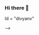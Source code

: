 ### Hi there 👋

<!--
**divyanv/divyanv** is a ✨ _special_ ✨ repository because its `README.md` (this file) appears on your GitHub profile.

Here are some ideas to get you started:

- 🔭 I’m currently working on self projects 
- 🌱 I’m currently learning Machine Learning
- 👯 I’m looking to collaborate on any any python related program develpment
- 🤔 I’m looking for help with Industrial level work experience
- 💬 Ask me about anything realted to Python and ML
- 📫 How to reach me: through github/linkedin ---> Id = "divyanv"
-->
